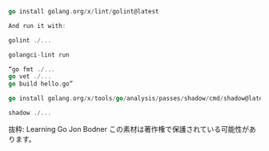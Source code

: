 ```go
go install golang.org/x/lint/golint@latest

And run it with:

golint ./...

golangci-lint run

“go fmt ./...
go vet ./...
go build hello.go”

go install golang.org/x/tools/go/analysis/passes/shadow/cmd/shadow@latest

shadow ./...

```

抜粋:
Learning Go
Jon Bodner
この素材は著作権で保護されている可能性があります。
